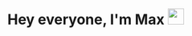 <h1 align="center">Hey everyone, I'm Max
<img src="https://github.com/blackcater/blackcater/raw/main/images/Hi.gif" height="32" width ="32"/></h1>



